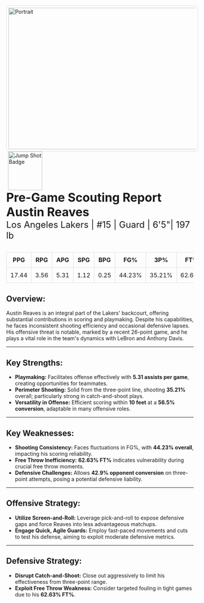 <div margin: 20px 0;>
<img src="../../../Data/Lakers/Austin_Reaves/Portrait.jpg" alt="Portrait" width="520" height="380" style="border: 1px solid #ddd; border-radius: 5px; padding: 5px;">
</div>

<div margin: 20px 0;>
  <img src="https://upload.wikimedia.org/wikipedia/commons/0/09/Jumpshot.png" alt="Jump Shot Badge" width="92" height="104" style="margin: 0 5px;">
</div>

<div style="text-align;">
  <span style="font-size: 32px; font-weight: bold;">Pre-Game Scouting Report</span>
</div>

<div>
  <span style="font-size: 32px; font-weight: bold;">Austin Reaves</span><br>
  <span style="font-size: 24px;">Los Angeles Lakers | #15 | Guard | 6'5"| 197 lb </span>
</div>

<div style="margin: 30px 0;">
  <table style="width: 100%; border-collapse: collapse; text-align: center;">
    <thead style="background-color">
      <tr>
        <th style="padding: 10px; border: 1px solid #ddd;">PPG</th>
        <th style="padding: 10px; border: 1px solid #ddd;">RPG</th>
        <th style="padding: 10px; border: 1px solid #ddd;">APG</th>
        <th style="padding: 10px; border: 1px solid #ddd;">SPG</th>
        <th style="padding: 10px; border: 1px solid #ddd;">BPG</th>
        <th style="padding: 10px; border: 1px solid #ddd;">FG%</th>
        <th style="padding: 10px; border: 1px solid #ddd;">3P%</th>
        <th style="padding: 10px; border: 1px solid #ddd;">FT%</th>
      </tr>
    </thead>
    <tbody>
      <tr>
        <td style="padding: 10px; border: 1px solid #ddd;">17.44</td>
        <td style="padding: 10px; border: 1px solid #ddd;">3.56</td>
        <td style="padding: 10px; border: 1px solid #ddd;">5.31</td>
        <td style="padding: 10px; border: 1px solid #ddd;">1.12</td>
        <td style="padding: 10px; border: 1px solid #ddd;">0.25</td>
        <td style="padding: 10px; border: 1px solid #ddd;">44.23%</td>
        <td style="padding: 10px; border: 1px solid #ddd;">35.21%</td>
        <td style="padding: 10px; border: 1px solid #ddd;">62.63%</td>
      </tr>
    </tbody>
  </table>
</div>

<h2>Overview:</h2>
Austin Reaves is an integral part of the Lakers' backcourt, offering substantial contributions in scoring and playmaking. Despite his capabilities, he faces inconsistent shooting efficiency and occasional defensive lapses. His offensive threat is notable, marked by a recent 26-point game, and he plays a vital role in the team's dynamics with LeBron and Anthony Davis.
<hr>

<h2>Key Strengths:</h2>
<ul>
  <li><b>Playmaking:</b> Facilitates offense effectively with <b>5.31 assists per game</b>, creating opportunities for teammates.</li>
  <li><b>Perimeter Shooting:</b> Solid from the three-point line, shooting <b>35.21%</b> overall; particularly strong in catch-and-shoot plays.</li>
  <li><b>Versatility in Offense:</b> Efficient scoring within <b>10 feet</b> at a <b>56.5% conversion</b>, adaptable in many offensive roles.</li>
</ul>
<hr>

<h2>Key Weaknesses:</h2>
<ul>
  <li><b>Shooting Consistency:</b> Faces fluctuations in FG%, with <b>44.23% overall</b>, impacting his scoring reliability.</li>
  <li><b>Free Throw Inefficiency:</b> <b>62.63% FT%</b> indicates vulnerability during crucial free throw moments.</li>
  <li><b>Defensive Challenges:</b> Allows <b>42.9% opponent conversion</b> on three-point attempts, posing a potential defensive liability.</li>
</ul>
<hr>

<h2>Offensive Strategy:</h2>
<ul>
  <li><b>Utilize Screen-and-Roll:</b> Leverage pick-and-roll to expose defensive gaps and force Reaves into less advantageous matchups.</li>
  <li><b>Engage Quick, Agile Guards:</b> Employ fast-paced movements and cuts to test his defense, aiming to exploit moderate defensive metrics.</li>
</ul>
<hr>

<h2>Defensive Strategy:</h2>
<ul>
  <li><b>Disrupt Catch-and-Shoot:</b> Close out aggressively to limit his effectiveness from three-point range.</li>
  <li><b>Exploit Free Throw Weakness:</b> Consider targeted fouling in tight games due to his <b>62.63% FT%</b>.</li>
</ul>
